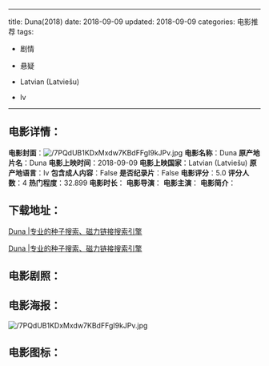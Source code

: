 
---
title: Duna(2018)
date: 2018-09-09
updated: 2018-09-09
categories: 电影推荐
tags:
- 剧情
- 悬疑

- Latvian (Latviešu)
- lv
---


> 

## **电影详情**：

**电影封面**：<img src="https://image.tmdb.org/t/p/w200/7PQdUB1KDxMxdw7KBdFFgI9kJPv.jpg" alt="/7PQdUB1KDxMxdw7KBdFFgI9kJPv.jpg" title="/7PQdUB1KDxMxdw7KBdFFgI9kJPv.jpg">
**电影名称**：Duna
**原产地片名**：Duna
**电影上映时间**：2018-09-09
**电影上映国家**：Latvian (Latviešu)
**原产地语言**：lv
**包含成人内容**：False
**是否纪录片**：False
**电影评分**：5.0
**评分人数**：4
**热门程度**：32.899
**电影时长**：
**电影导演**：
**电影主演**：
**电影简介**：

## **下载地址**：
[Duna |专业的种子搜索、磁力链接搜索引擎](https://movie.amd794.com:2083/?search=Duna&ordering=&mode=match_phrase&page_size=10&page=1)

[Duna |专业的种子搜索、磁力链接搜索引擎](https://movie.amd794.com:2083/?search=Duna&ordering=&mode=match_phrase&page_size=10&page=1)
 

## **电影剧照**：


## **电影海报**：
<img src="https://image.tmdb.org/t/p/original/7PQdUB1KDxMxdw7KBdFFgI9kJPv.jpg" alt="/7PQdUB1KDxMxdw7KBdFFgI9kJPv.jpg" title="/7PQdUB1KDxMxdw7KBdFFgI9kJPv.jpg">

## **电影图标**：

